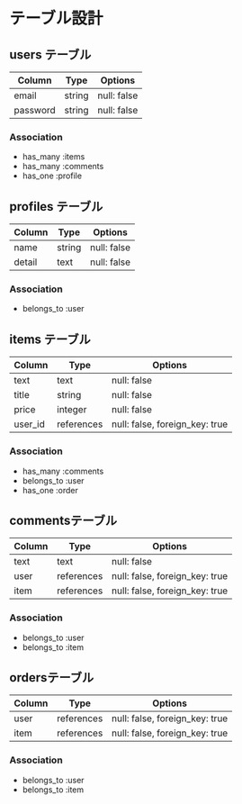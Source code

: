# テーブル設計

## users テーブル

| Column   | Type   | Options     |
| -------- | ------ | ----------- |
| email    | string | null: false |
| password | string | null: false |

### Association

- has_many :items
- has_many :comments
- has_one  :profile


## profiles テーブル

| Column   | Type   | Options     |
| -------- | ------ | ----------- |
| name     | string | null: false |
| detail   | text   | null: false |


### Association

- belongs_to :user


## items テーブル

| Column   | Type       | Options                        |
| -------- | ---------  | ------------------------------ |
| text     | text       | null: false                    |
| title    | string     | null: false                    |
| price    | integer    | null: false                    |
| user_id  | references | null: false, foreign_key: true |

### Association

- has_many   :comments
- belongs_to :user
- has_one    :order


## commentsテーブル

| Column     | Type       | Options                        |
| ---------- | ---------- | ------------------------------ |
| text       | text       | null: false                    |
| user       | references | null: false, foreign_key: true |
| item       | references | null: false, foreign_key: true |


### Association

- belongs_to :user
- belongs_to :item


## ordersテーブル

| Column     | Type       | Options                        |
| ---------- | ---------- | ------------------------------ |
| user       | references | null: false, foreign_key: true |
| item       | references | null: false, foreign_key: true |

### Association

- belongs_to :user
- belongs_to :item